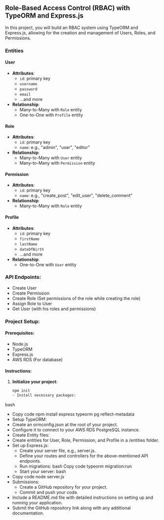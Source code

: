 ## Role-Based Access Control (RBAC) with TypeORM and Express.js

In this project, you will build an RBAC system using TypeORM and Express.js, allowing for the creation and management of Users, Roles, and Permissions.

### Entities

#### User
- **Attributes**:
  - `id`: primary key
  - `username`
  - `password`
  - `email`
  - ...and more
- **Relationship**:
  - Many-to-Many with `Role` entity
  - One-to-One with `Profile` entity

#### Role
- **Attributes**:
  - `id`: primary key
  - `name`: e.g., "admin", "user", "editor"
- **Relationship**:
  - Many-to-Many with `User` entity
  - Many-to-Many with `Permission` entity

#### Permission
- **Attributes**:
  - `id`: primary key
  - `name`: e.g., "create_post", "edit_user", "delete_comment"
- **Relationship**:
  - Many-to-Many with `Role` entity

#### Profile
- **Attributes**:
  - `id`: primary key
  - `firstName`
  - `lastName`
  - `dateOfBirth`
  - ...and more
- **Relationship**:
  - One-to-One with `User` entity

### API Endpoints:
- Create User
- Create Permission
- Create Role (Set permissions of the role while creating the role)
- Assign Role to User
- Get User (with his roles and permissions)

### Project Setup:

#### Prerequisites:
- Node.js
- TypeORM
- Express.js
- AWS RDS (For database)

#### Instructions:

1. **Initialize your project**:
   ```bash
   npm init
   - Install necessary packages:
bash
 - Copy code
npm install express typeorm pg reflect-metadata
- Setup TypeORM:
- Create an ormconfig.json at the root of your project.
- Configure it to connect to your AWS RDS PostgreSQL instance.
- Create Entity files:
- Create entities for User, Role, Permission, and Profile in a /entities folder.
- Set up Express.js:
  - Create your server file, e.g., server.js.
  - Define your routes and controllers for the above-mentioned API endpoints.
  - Run migrations:
bash
Copy code
typeorm migration:run
  - Start your server:
bash
- Copy code
node server.js
 - Submissions:
   - Create a GitHub repository for your project.
   - Commit and push your code.
  -  Include a README.md file with detailed instructions on setting up and running your application.
   -  Submit the GitHub repository link along with any additional documentation.
```
